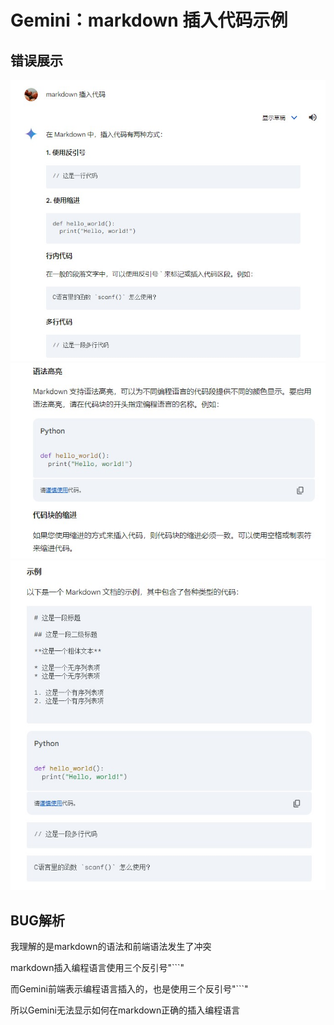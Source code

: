 # Gemini：markdown 插入代码示例



## 错误展示

![初始查询](../../../asserts/images/2024-03-26_1/1.jpg)
![初始查询](../../../asserts/images/2024-03-26_1/2.jpg)
![初始查询](../../../asserts/images/2024-03-26_1/3.jpg)



## BUG解析

我理解的是markdown的语法和前端语法发生了冲突

markdown插入编程语言使用三个反引号"```"

而Gemini前端表示编程语言插入的，也是使用三个反引号"```"

所以Gemini无法显示如何在markdown正确的插入编程语言
